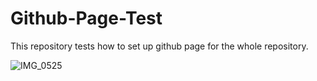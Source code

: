 # Github-Page-Test
This repository tests how to set up github page for the whole repository.

![IMG_0525](https://user-images.githubusercontent.com/22931321/119217507-429c3800-baa0-11eb-9f16-85bc2fdd90f5.jpeg)
